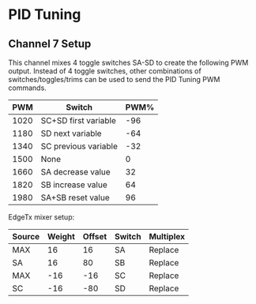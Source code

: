 # PID Tuning 

## Channel 7 Setup

This channel mixes 4 toggle switches SA-SD to create the following PWM output. Instead of 4 toggle switches, other combinations of switches/toggles/trims can be used to send the PID Tuning PWM commands.

|PWM|Switch|PWM%|
|-|-|-|
1020|SC+SD first variable|-96
1180|SD next variable|-64
1340|SC previous variable|-32
1500|None|0
1660|SA decrease value|32
1820|SB increase value|64
1980|SA+SB reset value|96

EdgeTx mixer setup:

|Source|Weight|Offset|Switch|Multiplex|
|-|-|-|-|-|
MAX|16|16|SA|Replace
SA|16|80|SB|Replace
MAX|-16|-16|SC|Replace
SC|-16|-80|SD|Replace
